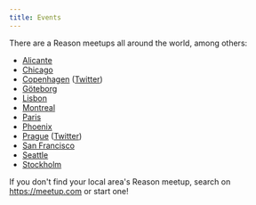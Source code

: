 ```yaml
---
title: Events
---
```


There are a Reason meetups all around the world, among others:

- [Alicante](https://www.meetup.com/Alicante-Frontend/events/256373865/)
- [Chicago](https://www.meetup.com/Chicago-ReasonML/)
- [Copenhagen](https://www.meetup.com/ReasonML-CPH) ([Twitter](https://twitter.com/ReasonMLCPH))
- [Göteborg](https://www.meetup.com/got-lambda/)
- [Lisbon](https://www.meetup.com/ReasonML-Lisbon)
- [Montreal](https://www.meetup.com/ReasonMTL/)
- [Paris](https://www.meetup.com/ReasonML-Paris/)
- [Phoenix](https://www.meetup.com/Phoenix-Reason)
- [Prague](https://www.meetup.com/Reason-Prague/) ([Twitter](https://twitter.com/ReasonPrague))
- [San Francisco](https://www.meetup.com/sv-ocaml/)
- [Seattle](https://www.meetup.com/Seattle-ReasonML-OCaml-Meetup/)
- [Stockholm](https://www.meetup.com/ReasonSTHLM/)

If you don't find your local area's Reason meetup, search on https://meetup.com or start one!
